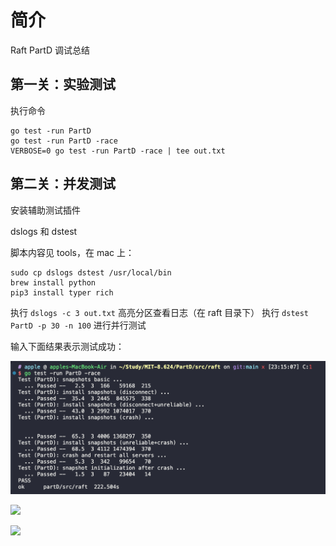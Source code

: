 # 简介

Raft PartD 调试总结

## 第一关：实验测试

执行命令

```
go test -run PartD
go test -run PartD -race
VERBOSE=0 go test -run PartD -race | tee out.txt
```

## 第二关：并发测试

安装辅助测试插件

dslogs 和 dstest

脚本内容见 tools，在 mac 上：

```
sudo cp dslogs dstest /usr/local/bin
brew install python
pip3 install typer rich
```

执行 `dslogs -c 3 out.txt` 高亮分区查看日志（在 raft 目录下）
执行 `dstest PartD -p 30 -n 100` 进行并行测试

输入下面结果表示测试成功：

![](../resource/images/2024-02-21-23-20-06.png)

![](resource/images/2024-02-21-23-37-00.png)

![](resource/images/2024-02-21-23-53-07.png)
